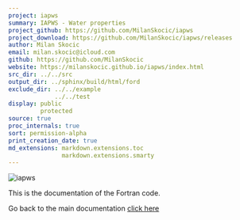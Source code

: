 ```yaml
---
project: iapws
summary: IAPWS - Water properties
project_github: https://github.com/MilanSkocic/iapws
project_download: https://github.com/MilanSkocic/iapws/releases
author: Milan Skocic
email: milan.skocic@icloud.com
github: https://github.com/MilanSkocic
website: https://milanskocic.github.io/iapws/index.html
src_dir: ../../src
output_dir: ../sphinx/build/html/ford
exclude_dir: ../../example
             ../../test
display: public
         protected
source: true
proc_internals: true
sort: permission-alpha
print_creation_date: true
md_extensions: markdown.extensions.toc
               markdown.extensions.smarty
---
```


![iapws](../_images/logo-iapws.png)

This is the documentation of the Fortran code. 

Go back to the main documentation [click here](../api/index.html)

